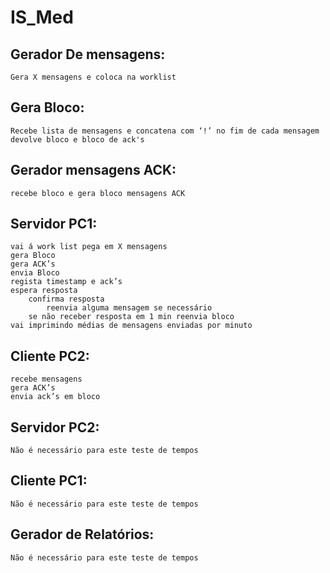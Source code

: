 # IS_Med

## Gerador De mensagens:
    Gera X mensagens e coloca na worklist


## Gera Bloco:
    Recebe lista de mensagens e concatena com ‘!’ no fim de cada mensagem
    devolve bloco e bloco de ack's


## Gerador mensagens ACK:
    recebe bloco e gera bloco mensagens ACK


## Servidor PC1:
    vai á work list pega em X mensagens
    gera Bloco
    gera ACK’s
    envia Bloco
    regista timestamp e ack’s
    espera resposta
        confirma resposta
            reenvia alguma mensagem se necessário
        se não receber resposta em 1 min reenvia bloco
    vai imprimindo médias de mensagens enviadas por minuto


## Cliente PC2:
    recebe mensagens
    gera ACK’s
    envia ack’s em bloco






## Servidor PC2:
    Não é necessário para este teste de tempos

## Cliente PC1:
    Não é necessário para este teste de tempos
## Gerador de Relatórios:
    Não é necessário para este teste de tempos
